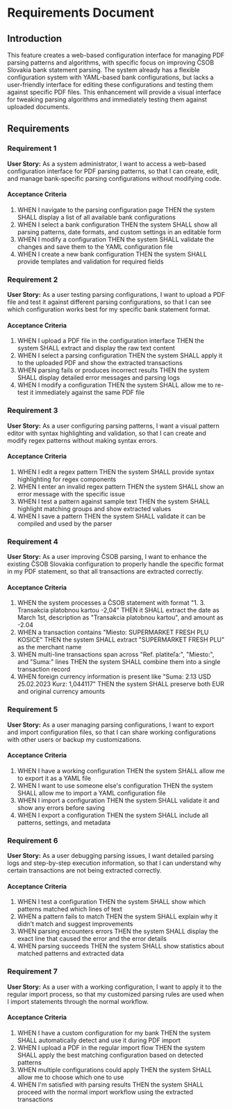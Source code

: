 # Requirements Document

## Introduction

This feature creates a web-based configuration interface for managing PDF parsing patterns and algorithms, with specific focus on improving ČSOB Slovakia bank statement parsing. The system already has a flexible configuration system with YAML-based bank configurations, but lacks a user-friendly interface for editing these configurations and testing them against specific PDF files. This enhancement will provide a visual interface for tweaking parsing algorithms and immediately testing them against uploaded documents.

## Requirements

### Requirement 1

**User Story:** As a system administrator, I want to access a web-based configuration interface for PDF parsing patterns, so that I can create, edit, and manage bank-specific parsing configurations without modifying code.

#### Acceptance Criteria

1. WHEN I navigate to the parsing configuration page THEN the system SHALL display a list of all available bank configurations
2. WHEN I select a bank configuration THEN the system SHALL show all parsing patterns, date formats, and custom settings in an editable form
3. WHEN I modify a configuration THEN the system SHALL validate the changes and save them to the YAML configuration file
4. WHEN I create a new bank configuration THEN the system SHALL provide templates and validation for required fields

### Requirement 2

**User Story:** As a user testing parsing configurations, I want to upload a PDF file and test it against different parsing configurations, so that I can see which configuration works best for my specific bank statement format.

#### Acceptance Criteria

1. WHEN I upload a PDF file in the configuration interface THEN the system SHALL extract and display the raw text content
2. WHEN I select a parsing configuration THEN the system SHALL apply it to the uploaded PDF and show the extracted transactions
3. WHEN parsing fails or produces incorrect results THEN the system SHALL display detailed error messages and parsing logs
4. WHEN I modify a configuration THEN the system SHALL allow me to re-test it immediately against the same PDF file

### Requirement 3

**User Story:** As a user configuring parsing patterns, I want a visual pattern editor with syntax highlighting and validation, so that I can create and modify regex patterns without making syntax errors.

#### Acceptance Criteria

1. WHEN I edit a regex pattern THEN the system SHALL provide syntax highlighting for regex components
2. WHEN I enter an invalid regex pattern THEN the system SHALL show an error message with the specific issue
3. WHEN I test a pattern against sample text THEN the system SHALL highlight matching groups and show extracted values
4. WHEN I save a pattern THEN the system SHALL validate it can be compiled and used by the parser

### Requirement 4

**User Story:** As a user improving ČSOB parsing, I want to enhance the existing ČSOB Slovakia configuration to properly handle the specific format in my PDF statement, so that all transactions are extracted correctly.

#### Acceptance Criteria

1. WHEN the system processes a ČSOB statement with format "1. 3. Transakcia platobnou kartou -2,04" THEN it SHALL extract the date as March 1st, description as "Transakcia platobnou kartou", and amount as -2.04
2. WHEN a transaction contains "Miesto: SUPERMARKET FRESH PLU KOSICE" THEN the system SHALL extract "SUPERMARKET FRESH PLU" as the merchant name
3. WHEN multi-line transactions span across "Ref. platiteľa:", "Miesto:", and "Suma:" lines THEN the system SHALL combine them into a single transaction record
4. WHEN foreign currency information is present like "Suma: 2.13 USD 25.02.2023 Kurz: 1,044117" THEN the system SHALL preserve both EUR and original currency amounts

### Requirement 5

**User Story:** As a user managing parsing configurations, I want to export and import configuration files, so that I can share working configurations with other users or backup my customizations.

#### Acceptance Criteria

1. WHEN I have a working configuration THEN the system SHALL allow me to export it as a YAML file
2. WHEN I want to use someone else's configuration THEN the system SHALL allow me to import a YAML configuration file
3. WHEN I import a configuration THEN the system SHALL validate it and show any errors before saving
4. WHEN I export a configuration THEN the system SHALL include all patterns, settings, and metadata

### Requirement 6

**User Story:** As a user debugging parsing issues, I want detailed parsing logs and step-by-step execution information, so that I can understand why certain transactions are not being extracted correctly.

#### Acceptance Criteria

1. WHEN I test a configuration THEN the system SHALL show which patterns matched which lines of text
2. WHEN a pattern fails to match THEN the system SHALL explain why it didn't match and suggest improvements
3. WHEN parsing encounters errors THEN the system SHALL display the exact line that caused the error and the error details
4. WHEN parsing succeeds THEN the system SHALL show statistics about matched patterns and extracted data

### Requirement 7

**User Story:** As a user with a working configuration, I want to apply it to the regular import process, so that my customized parsing rules are used when I import statements through the normal workflow.

#### Acceptance Criteria

1. WHEN I have a custom configuration for my bank THEN the system SHALL automatically detect and use it during PDF import
2. WHEN I upload a PDF in the regular import flow THEN the system SHALL apply the best matching configuration based on detected patterns
3. WHEN multiple configurations could apply THEN the system SHALL allow me to choose which one to use
4. WHEN I'm satisfied with parsing results THEN the system SHALL proceed with the normal import workflow using the extracted transactions